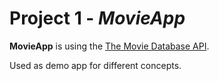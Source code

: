 # Project 1 - *MovieApp*

**MovieApp** is using the [The Movie Database API](http://docs.themoviedb.apiary.io/#).

Used as demo app for different concepts.
